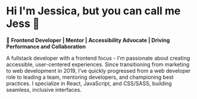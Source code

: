 # Hi I'm Jessica, but you can call me Jess 👋

🌱 **Frontend Developer | Mentor | Accessibility Advocate | Driving Performance and Collaboration**

A fullstack developer with a frontend focus - I'm passionate about creating accessible, user-centered experiences. Since transitioning from marketing to web development in 2019, I’ve quickly progressed from a web developer role to leading a team, mentoring developers, and championing best practices. I specialize in React, JavaScript, and CSS/SASS, building seamless, inclusive interfaces.
<!--
**jessiicacmoore/jessiicacmoore** is a ✨ _special_ ✨ repository because its `README.md` (this file) appears on your GitHub profile.

Here are some ideas to get you started:

- 🔭 I’m currently working on ...
- 🌱 I’m currently learning ...
- 👯 I’m looking to collaborate on ...
- 🤔 I’m looking for help with ...
- 💬 Ask me about ...
- 📫 How to reach me: ...
- 😄 Pronouns: ...
- ⚡ Fun fact: ...
-->
